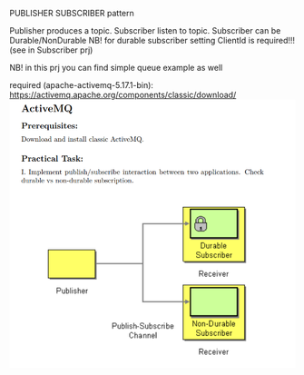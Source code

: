 PUBLISHER SUBSCRIBER pattern

Publisher produces a topic.
Subscriber listen to topic.
Subscriber can be Durable/NonDurable
NB! for durable subscriber setting ClientId is required!!! (see in Subscriber prj)

NB! in this prj you can find simple queue example as well

required (apache-activemq-5.17.1-bin): https://activemq.apache.org/components/classic/download/
![](publisher_receivers.png)